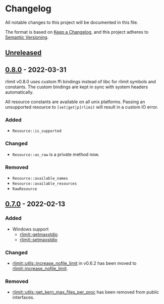 # Changelog
All notable changes to this project will be documented in this file.

The format is based on [Keep a Changelog](https://keepachangelog.com/en/1.0.0/),
and this project adheres to [Semantic Versioning](https://semver.org/spec/v2.0.0.html).

## [Unreleased]

[Unreleased]: https://github.com/Nugine/rlimit/v0.8.0...HEAD

## [0.8.0] - 2022-03-31

[0.8.0]: https://github.com/Nugine/rlimit/compare/v0.7.0...v0.8.0

rlimit v0.8.0 uses custom ffi bindings instead of libc for rlimit symbols and constants. The custom bindings are kept in sync with system headers automatically.

All resource constants are available on all unix platforms.
Passing an unsupported resource to `[set|get|p]rlimit` will result in a custom IO error.

### Added

+ `Resource::is_supported`

### Changed

+ `Resource::as_raw` is a private method now.

### Removed

+ `Resource::available_names`
+ `Resource::available_resources`
+ `RawResource`

## [0.7.0] - 2022-02-13

[0.7.0]: https://github.com/Nugine/rlimit/compare/v0.6.2...v0.7.0

### Added

+ Windows support
  + [rlimit::getmaxstdio](https://docs.rs/rlimit/0.7.0/rlimit/fn.getmaxstdio.html)
  + [rlimit::setmaxstdio](https://docs.rs/rlimit/0.7.0/rlimit/fn.stdmaxstdio.html)

### Changed

+ [rlimit::utils::increase_nofile_limit] in v0.6.2 has been moved to [rlimit::increase_nofile_limit].

[rlimit::utils::increase_nofile_limit]: https://docs.rs/rlimit/0.6.2/rlimit/utils/fn.increase_nofile_limit.html

[rlimit::increase_nofile_limit]: https://docs.rs/rlimit/0.7.0/rlimit/fn.increase_nofile_limit.html

### Removed

+ [rlimit::utils::get_kern_max_files_per_proc] has been removed from public interfaces.

[rlimit::utils::get_kern_max_files_per_proc]: https://docs.rs/rlimit/0.6.2/x86_64-apple-darwin/rlimit/utils/fn.get_kern_max_files_per_proc.html
